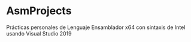 # AsmProjects
Prácticas personales de Lenguaje Ensamblador x64 con sintaxis de Intel usando Visual Studio 2019
